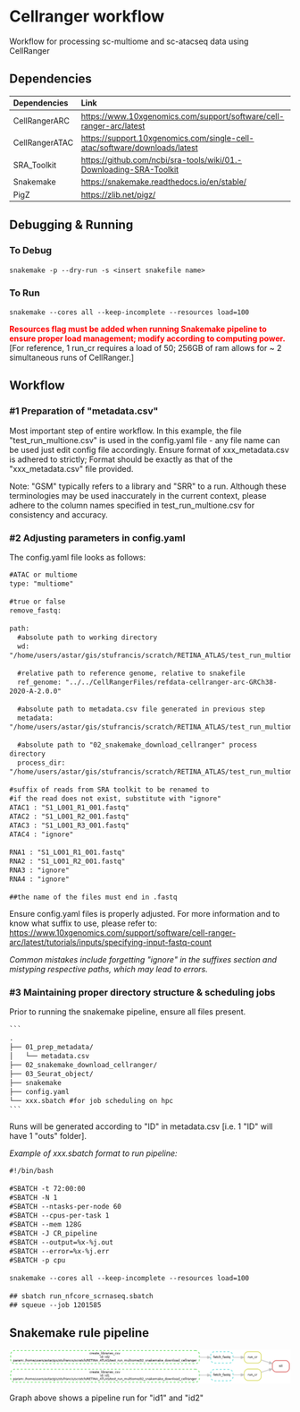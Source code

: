 # Cellranger workflow

Workflow for processing sc-multiome and sc-atacseq data using CellRanger

## Dependencies
| Dependencies  |Link                                                                       |
|:--------------|:-------------------------------------------------------------------       |
| CellRangerARC |https://www.10xgenomics.com/support/software/cell-ranger-arc/latest        |
| CellRangerATAC|https://support.10xgenomics.com/single-cell-atac/software/downloads/latest |
| SRA_Toolkit   |https://github.com/ncbi/sra-tools/wiki/01.-Downloading-SRA-Toolkit         |
| Snakemake     |https://snakemake.readthedocs.io/en/stable/                                |
| PigZ          |https://zlib.net/pigz/                                                     |


## Debugging & Running 
### To Debug
```
snakemake -p --dry-run -s <insert snakefile name>
```

### To Run

```
snakemake --cores all --keep-incomplete --resources load=100
```

<div style="color: red;">
  <strong>Resources flag must be added when running Snakemake pipeline to ensure proper load management; modify according to computing power.</strong>
</div>
[For reference, 1 run_cr requires a load of 50; 256GB of ram allows for ~ 2 simultaneous runs of CellRanger.]

## Workflow

### #1 Preparation of "metadata.csv"

Most important step of entire workflow. In this example, the file "test_run_multione.csv" is used in the config.yaml file - any file name can be used just edit config file accordingly.
Ensure format of xxx_metadata.csv is adhered to strictly; Format should be exactly as that of the "xxx_metadata.csv" file provided.

Note: "GSM" typically refers to a library and "SRR" to a run. Although these terminologies may be used inaccurately in the current context, please adhere to the column names specified in test_run_multione.csv for consistency and accuracy.


### #2 Adjusting parameters in config.yaml
The config.yaml file looks as follows:
```
#ATAC or multiome
type: "multiome"

#true or false
remove_fastq: 

path:
  #absolute path to working directory
  wd: "/home/users/astar/gis/stufrancis/scratch/RETINA_ATLAS/test_run_multiome"
  
  #relative path to reference genome, relative to snakefile
  ref_genome: "../../CellRangerFiles/refdata-cellranger-arc-GRCh38-2020-A-2.0.0"
  
  #absolute path to metadata.csv file generated in previous step
  metadata: "/home/users/astar/gis/stufrancis/scratch/RETINA_ATLAS/test_run_multiome/01_prep_metadata/test_run_multiome.csv"
  
  #absolute path to "02_snakemake_download_cellranger" process directory
  process_dir: "/home/users/astar/gis/stufrancis/scratch/RETINA_ATLAS/test_run_multiome/02_snakemake_download_cellranger"

#suffix of reads from SRA toolkit to be renamed to
#if the read does not exist, substitute with "ignore"
ATAC1 : "S1_L001_R1_001.fastq"
ATAC2 : "S1_L001_R2_001.fastq"
ATAC3 : "S1_L001_R3_001.fastq"
ATAC4 : "ignore"

RNA1 : "S1_L001_R1_001.fastq"
RNA2 : "S1_L001_R2_001.fastq"
RNA3 : "ignore"
RNA4 : "ignore"

##the name of the files must end in .fastq

```
Ensure config.yaml files is properly adjusted. For more information and to know what suffix to use, please refer to: https://www.10xgenomics.com/support/software/cell-ranger-arc/latest/tutorials/inputs/specifying-input-fastq-count

*Common mistakes include forgetting "ignore" in the suffixes section and mistyping respective paths, which may lead to errors.*

### #3 Maintaining proper directory structure & scheduling jobs
Prior to running the snakemake pipeline, ensure all files present.

    ```
    .
    ├── 01_prep_metadata/
    │   └── metadata.csv  
    ├── 02_snakemake_download_cellranger/ 
    ├── 03_Seurat_object/ 
    ├── snakemake
    ├── config.yaml
    └── xxx.sbatch #for job scheduling on hpc
    ```
Runs will be generated according to "ID" in metadata.csv [i.e. 1  "ID" will have 1 "outs" folder].

*Example of xxx.sbatch format to run pipeline:*
```
#!/bin/bash

#SBATCH -t 72:00:00
#SBATCH -N 1
#SBATCH --ntasks-per-node 60
#SBATCH --cpus-per-task 1
#SBATCH --mem 128G
#SBATCH -J CR_pipeline
#SBATCH --output=%x-%j.out
#SBATCH --error=%x-%j.err
#SBATCH -p cpu

snakemake --cores all --keep-incomplete --resources load=100

## sbatch run_nfcore_scrnaseq.sbatch
## squeue --job 1201585

```

## Snakemake rule pipeline

<center>
  <img src="./dag.png" alt="Makes libraires for each ID" />
</center>

Graph above shows a pipeline run for "id1" and "id2"
